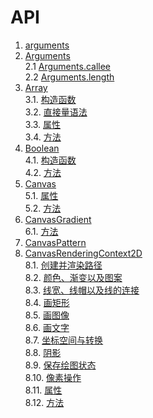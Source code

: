 # API

1. [arguments](./arguments.md#arguments)    
2. [Arguments](./arguments.md#arguments-1)    
 2.1 [Arguments.callee](./arguments.md#argumentscallee)    
 2.2 [Arguments.length](./arguments.md#argumentslength)    
3. [Array](./Array.md#array)    
 3.1. [构造函数](./Array.md#构造函数)    
 3.2. [直接量语法](./Array.md#直接量语法)    
 3.3. [属性](./Array.md#属性)    
 3.4. [方法](./Array.md#方法)    
4. [Boolean](./Boolean.md#boolean)    
 4.1. [构造函数](./Boolean.md#构造函数)    
 4.2. [方法](./Boolean.md#方法)    
5. [Canvas](./Canvas.md#canvas)    
 5.1. [属性](./Canvas.md#canvas的属性)    
 5.2. [方法](./Canvas.md#canvas的方法)    
6. [CanvasGradient](./Canvas.md#canvasgradient)    
 6.1. [方法](./Canvas.md#canvasgradient的方法)    
7. [CanvasPattern](./Canvas.md#canvaspattern)    
8. [CanvasRenderingContext2D](./Canvas.md#canvasrenderingcontext2d)    
 8.1. [创建并渲染路径](./Canvas.md#创建并渲染路径)    
 8.2. [颜色、渐变以及图案](./Canvas.md#颜色渐变以及图案)    
 8.3. [线宽、线帽以及线的连接](./Canvas.md#线宽线帽以及线的连接)    
 8.4. [画矩形](./Canvas.md#画矩形)    
 8.5. [画图像](./Canvas.md#画图像)    
 8.6. [画文字](./Canvas.md#画文字)    
 8.7. [坐标空间与转换](./Canvas.md#坐标空间与转换)    
 8.8. [阴影](./Canvas.md#阴影)    
 8.9. [保存绘图状态](./Canvas.md#保存绘图状态)    
 8.10. [像素操作](./Canvas.md#像素操作)    
 8.11. [属性](./Canvas.md#canvasrenderingcontext2d-属性)    
 8.12. [方法](./Canvas.md#canvasrenderingcontext2d-方法)    
